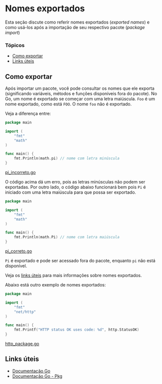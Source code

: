 # Nomes exportados <!-- omit in toc -->
Esta seção discute como referir nomes exportados (*exported names*) e como usá-los após a importação de seu respectivo pacote (*package import*)

### Tópicos
- [Como exportar](#como-exportar)
- [Links úteis](#links-%c3%bateis)

## Como exportar
Após importar um pacote, você pode consultar os nomes que ele exporta (significando variáveis, métodos e funções disponíveis fora do pacote). No Go, um nome é exportado se começar com uma letra maiúscula. `Foo` é um nome exportado, como está `FOO`. O nome `foo` não é exportado.

Veja a diferença entre:

```go
package main

import (
    "fmt"
    "math"
)

func main() {
    fmt.Println(math.pi) // nome com letra minúscula
}
```
[pi_incorreto.go](Pi%20incorreto/pi_incorreto.go)

O código acima dá um erro, pois as letras minúsculas não podem ser exportadas. Por outro lado, o código abaixo funcionará bem pois `Pi` é iniciado com uma letra maiúscula para que possa ser exportado.

```go
package main

import (
    "fmt"
    "math"
)

func main() {
    fmt.Println(math.Pi) // nome com letra maiúscula
}
```
[pi_correto.go](Pi%20correto/pi_correto.go)

`Pi` é exportado e pode ser acessado fora do pacote, enquanto `pi` não está disponível.

Veja os [links úteis](#links-%c3%bateis) para mais informações sobre nomes exportados.

Abaixo está outro exemplo de nomes exportados:

```go
package main

import (
    "fmt"
    "net/http"
)

func main() {
    fmt.Printf("HTTP status OK uses code: %d", http.StatusOK)
}
```
[http_package.go](HTTP%20package/http_package.go)

## Links úteis
- [Documentação Go](http://godoc.org/)
- [Documentação Go - Pkg](http://golang.org/pkg/)